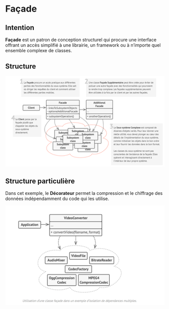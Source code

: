 # Façade

## Intention

**Façade** est un patron de conception structurel qui procure une interface offrant un accès simplifié à une librairie,
un framework ou à n’importe quel ensemble complexe de classes.

## Structure

![Graph](Graph.png)

## Structure particulière

Dans cet exemple, le **Décorateur** permet la compression et le chiffrage des données indépendamment du code qui les
utilise.

![Graph2](Graph2.png)